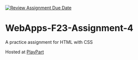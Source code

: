 [![Review Assignment Due Date](https://classroom.github.com/assets/deadline-readme-button-24ddc0f5d75046c5622901739e7c5dd533143b0c8e959d652212380cedb1ea36.svg)](https://classroom.github.com/a/4tKarLeg)
# WebApps-F23-Assignment-4
A practice assignment for HTML with CSS

Hosted at [PlayPart](https://44-563-webapps-f23.github.io/44563-webapps-f23-assignment4-bonakash/playpart.html)